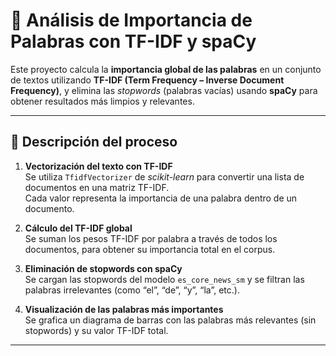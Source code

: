 # 🧠 Análisis de Importancia de Palabras con TF-IDF y spaCy

Este proyecto calcula la **importancia global de las palabras** en un conjunto de textos utilizando **TF-IDF (Term Frequency – Inverse Document Frequency)**, y elimina las *stopwords* (palabras vacías) usando **spaCy** para obtener resultados más limpios y relevantes.

---

## 🚀 Descripción del proceso

1. **Vectorización del texto con TF-IDF**  
   Se utiliza `TfidfVectorizer` de *scikit-learn* para convertir una lista de documentos en una matriz TF-IDF.  
   Cada valor representa la importancia de una palabra dentro de un documento.

2. **Cálculo del TF-IDF global**  
   Se suman los pesos TF-IDF por palabra a través de todos los documentos, para obtener su importancia total en el corpus.

3. **Eliminación de stopwords con spaCy**  
   Se cargan las stopwords del modelo `es_core_news_sm` y se filtran las palabras irrelevantes (como “el”, “de”, “y”, “la”, etc.).

4. **Visualización de las palabras más importantes**  
   Se grafica un diagrama de barras con las palabras más relevantes (sin stopwords) y su valor TF-IDF total.

---

